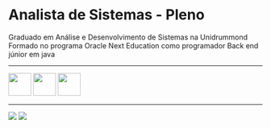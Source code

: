 # Analista de Sistemas - Pleno
Graduado em Análise e Desenvolvimento de Sistemas na Unidrummond <br>
Formado no programa Oracle Next Education como programador Back end júnior em java <br>
<hr>

<div style= "display: inline_block">
  <img alling="center" heigt="45" width="45" src="https://cdn.jsdelivr.net/gh/devicons/devicon@latest/icons/microsoftsqlserver/microsoftsqlserver-original-wordmark.svg" />         
  <img alling="center" heigt="45" width="45" src="https://cdn.jsdelivr.net/gh/devicons/devicon@latest/icons/csharp/csharp-line.svg" />
  <img alling="center" heigt="45" width="45" src="https://cdn.jsdelivr.net/gh/devicons/devicon/icons/java/java-original.svg" />
 <hr>
</div>

<div>
  <a href= "https://www.linkedin.com/in/renatobatis" targt="_blank"><img src ="https://img.shields.io/badge/LinkedIn-0077B5?style=for-the-badge&logo=linkedin&logoColor=white" target ="_blank"></a>  
 <a href= "mailto:contato.renatobatista13@gmail.com"><img src ="https://img.shields.io/badge/Gmail-D14836?style=for-the-badge&logo=gmail&logoColor=white" target ="_blank"></a>
</div>

